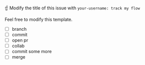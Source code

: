 :point_up: Modify the title of this issue with `your-username: track my flow`

Feel free to modify this template.

- [ ] branch
- [ ] commit
- [ ] open pr
- [ ] collab
- [ ] commit some more
- [ ] merge
